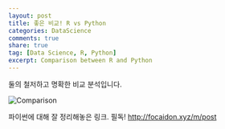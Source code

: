 ```yaml
---
layout: post
title: 좋은 비교! R vs Python
categories: DataScience
comments: true
share: true
tag: [Data Science, R, Python]
excerpt: Comparison between R and Python
---
```


둘의 철저하고 명확한 비교 분석입니다. 

![Comparison](http://blog.datacamp.com/wp-content/uploads/2015/05/R-vs-Python-216-2.png)

파이썬에 대해 잘 정리해놓은 링크. 필독!
http://focaidon.xyz/m/post
